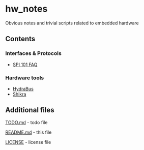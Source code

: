 

# hw_notes


Obvious notes and trivial scripts related to embedded hardware




## Contents


### Interfaces & Protocols

 - [SPI 101 FAQ](../master/proto_spi.md)


### Hardware tools

 - [HydraBus](../master/hw_hydrabus.md)
 - [Shikra](../master/hw_shikra.md)




## Additional files

[TODO.md](../master/TODO.md)
	- todo file

[README.md](../master/README.md)
	- this file

[LICENSE](../master/LICENSE)
	- license file




